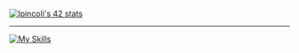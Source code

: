 
[![lpincoli's 42 stats](https://badge.mediaplus.ma/greenbinary/lpincoli?1337Badge=off&UM6P=off)](https://github.com/oakoudad/badge42)

---------------------------------------------------------------
[![My Skills](https://skillicons.dev/icons?i=linux,bash,c,cpp,docker,git,js,github,typescript,nestjs,postgres,py,ts,vue)](https://skillicons.dev)
